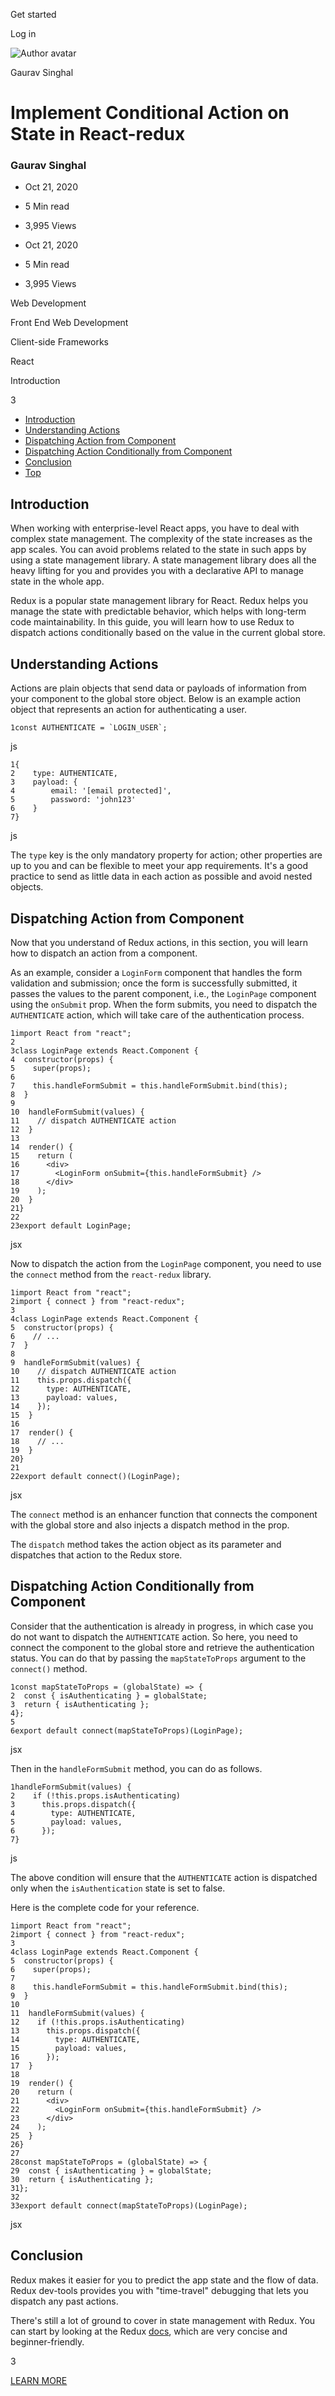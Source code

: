 <span data-css-15b13by="" aria-hidden="false">Get started</span>

<span data-css-15b13by="" aria-hidden="false">Log in</span>

<img src="../../pluralsight.imgix.net/author/lg/c7859b4f-a0e9-4f74-8559-62f43bdcabea.jpeg" alt="Author avatar" class="jsx-3841407315" />

Gaurav Singhal

Implement Conditional Action on State in React-redux
====================================================

### Gaurav Singhal

-   Oct 21, 2020
-   5 Min read
-   3,995 Views

-   Oct 21, 2020
-   <span class="jsx-3759398792" itemprop="timeRequired">5 Min</span> read
-   3,995 Views

<span class="jsx-3759398792"></span>

<span data-css-1997kh1="">Web Development</span>

<span class="jsx-3759398792"></span>

<span data-css-1997kh1="">Front End Web Development</span>

<span class="jsx-3759398792"></span>

<span data-css-1997kh1="">Client-side Frameworks</span>

<span class="jsx-3759398792"></span>

<span data-css-1997kh1="">React</span>

Introduction

3

-   <a href="#module-introduction" class="menu-link">Introduction</a>
-   <a href="#module-understandingactions" class="menu-link">Understanding Actions</a>
-   <a href="#module-dispatchingactionfromcomponent" class="menu-link">Dispatching Action from Component</a>
-   <a href="#module-dispatchingactionconditionallyfromcomponent" class="menu-link">Dispatching Action Conditionally from Component</a>
-   <a href="#module-conclusion" class="menu-link">Conclusion</a>
-   <a href="#top" class="menu-link">Top</a>

Introduction
------------

When working with enterprise-level React apps, you have to deal with complex state management. The complexity of the state increases as the app scales. You can avoid problems related to the state in such apps by using a state management library. A state management library does all the heavy lifting for you and provides you with a declarative API to manage state in the whole app.

Redux is a popular state management library for React. Redux helps you manage the state with predictable behavior, which helps with long-term code maintainability. In this guide, you will learn how to use Redux to dispatch actions conditionally based on the value in the current global store.

Understanding Actions
---------------------

Actions are plain objects that send data or payloads of information from your component to the global store object. Below is an example action object that represents an action for authenticating a user.

    1const AUTHENTICATE = `LOGIN_USER`;

js

    1{
    2    type: AUTHENTICATE,
    3    payload: {
    4        email: '[email protected]',
    5        password: 'john123'
    6    }
    7}

js

The <span class="jsx-3120878690">`type`</span> key is the only mandatory property for action; other properties are up to you and can be flexible to meet your app requirements. It's a good practice to send as little data in each action as possible and avoid nested objects.

Dispatching Action from Component
---------------------------------

Now that you understand of Redux actions, in this section, you will learn how to dispatch an action from a component.

As an example, consider a <span class="jsx-3120878690">`LoginForm`</span> component that handles the form validation and submission; once the form is successfully submitted, it passes the values to the parent component, i.e., the <span class="jsx-3120878690">`LoginPage`</span> component using the <span class="jsx-3120878690">`onSubmit`</span> prop. When the form submits, you need to dispatch the <span class="jsx-3120878690">`AUTHENTICATE`</span> action, which will take care of the authentication process.

    1import React from "react";
    2
    3class LoginPage extends React.Component {
    4  constructor(props) {
    5    super(props);
    6
    7    this.handleFormSubmit = this.handleFormSubmit.bind(this);
    8  }
    9
    10  handleFormSubmit(values) {
    11    // dispatch AUTHENTICATE action
    12  }
    13
    14  render() {
    15    return (
    16      <div>
    17        <LoginForm onSubmit={this.handleFormSubmit} />
    18      </div>
    19    );
    20  }
    21}
    22
    23export default LoginPage;

jsx

Now to dispatch the action from the <span class="jsx-3120878690">`LoginPage`</span> component, you need to use the <span class="jsx-3120878690">`connect`</span> method from the <span class="jsx-3120878690">`react-redux`</span> library.

    1import React from "react";
    2import { connect } from "react-redux";
    3
    4class LoginPage extends React.Component {
    5  constructor(props) {
    6    // ...
    7  }
    8
    9  handleFormSubmit(values) {
    10    // dispatch AUTHENTICATE action
    11    this.props.dispatch({
    12      type: AUTHENTICATE,
    13      payload: values,
    14    });
    15  }
    16
    17  render() {
    18    // ...
    19  }
    20}
    21
    22export default connect()(LoginPage);

jsx

The <span class="jsx-3120878690">`connect`</span> method is an enhancer function that connects the component with the global store and also injects a dispatch method in the prop.

The <span class="jsx-3120878690">`dispatch`</span> method takes the action object as its parameter and dispatches that action to the Redux store.

Dispatching Action Conditionally from Component
-----------------------------------------------

Consider that the authentication is already in progress, in which case you do not want to dispatch the <span class="jsx-3120878690">`AUTHENTICATE`</span> action. So here, you need to connect the component to the global store and retrieve the authentication status. You can do that by passing the <span class="jsx-3120878690">`mapStateToProps`</span> argument to the <span class="jsx-3120878690">`connect()`</span> method.

    1const mapStateToProps = (globalState) => {
    2  const { isAuthenticating } = globalState;
    3  return { isAuthenticating };
    4};
    5
    6export default connect(mapStateToProps)(LoginPage);

jsx

Then in the <span class="jsx-3120878690">`handleFormSubmit`</span> method, you can do as follows.

    1handleFormSubmit(values) {
    2    if (!this.props.isAuthenticating)
    3      this.props.dispatch({
    4        type: AUTHENTICATE,
    5        payload: values,
    6      });
    7}

js

The above condition will ensure that the <span class="jsx-3120878690">`AUTHENTICATE`</span> action is dispatched only when the <span class="jsx-3120878690">`isAuthentication`</span> state is set to false.

Here is the complete code for your reference.

    1import React from "react";
    2import { connect } from "react-redux";
    3
    4class LoginPage extends React.Component {
    5  constructor(props) {
    6    super(props);
    7
    8    this.handleFormSubmit = this.handleFormSubmit.bind(this);
    9  }
    10
    11  handleFormSubmit(values) {
    12    if (!this.props.isAuthenticating)
    13      this.props.dispatch({
    14        type: AUTHENTICATE,
    15        payload: values,
    16      });
    17  }
    18
    19  render() {
    20    return (
    21      <div>
    22        <LoginForm onSubmit={this.handleFormSubmit} />
    23      </div>
    24    );
    25  }
    26}
    27
    28const mapStateToProps = (globalState) => {
    29  const { isAuthenticating } = globalState;
    30  return { isAuthenticating };
    31};
    32
    33export default connect(mapStateToProps)(LoginPage);

jsx

Conclusion
----------

Redux makes it easier for you to predict the app state and the flow of data. Redux dev-tools provides you with "time-travel" debugging that lets you dispatch any past actions.

There's still a lot of ground to cover in state management with Redux. You can start by looking at the Redux [docs](https://redux.js.org/tutorials/essentials/part-1-overview-concepts), which are very concise and beginner-friendly.

3

[<span data-css-15b13by="" aria-hidden="false">LEARN MORE</span>](https://www.pluralsight.com/product/paths)
